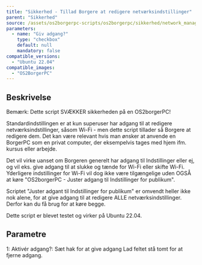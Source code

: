```yaml
---
title: "Sikkerhed - Tillad Borgere at redigere netværksindstillinger"
parent: "Sikkerhed"
source: /assets/os2borgerpc-scripts/os2borgerpc/sikkerhed/network_manager_allow_user_changes.sh
parameters:
  - name: "Giv adgang?"
    type: "checkbox"
    default: null
    mandatory: false
compatible_versions:
  - "Ubuntu 22.04"
compatible_images:
  - "OS2BorgerPC"
---
```


## Beskrivelse
Bemærk: Dette script SVÆKKER sikkerheden på en OS2borgerPC!  

Standardindstillingen er at kun superuser har adgang til at redigere netværksindstillinger, såsom Wi-Fi - men dette script tillader så Borgere at redigere dem.
Det kan være relevant hvis man ønsker at anvende en BorgerPC som en privat computer, der eksempelvis tages med hjem ifm. kursus eller arbejde.

Det vil virke uanset om Borgeren generelt har adgang til Indstillinger eller ej, og vil eks. give adgang til at slukke og tænde for Wi-Fi eller skifte Wi-Fi. Yderligere indstillinger for Wi-Fi vil dog ikke være tilgængelige uden OGSÅ at køre "OS2borgerPC - Juster adgang til Indstillinger for publikum".

Scriptet "Juster adgant til Indstillinger for publikum" er omvendt heller ikke nok alene, for at give adgang til at redigere ALLE netværksindstillinger. Derfor kan du få brug for at køre begge.

Dette script er blevet testet og virker på Ubuntu 22.04.

## Parametre
1: Aktivér adgang?: 
  Sæt hak for at give adgang
  Lad feltet stå tomt for at fjerne adgang.

